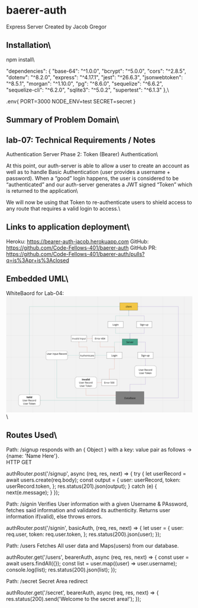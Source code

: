 # baerer-auth

Express Server
Created by Jacob Gregor

## Installation\

npm install\

"dependencies": {
"base-64": "^1.0.0",
"bcrypt": "^5.0.0",
"cors": "^2.8.5",
"dotenv": "^8.2.0",
"express": "^4.17.1",
"jest": "^26.6.3",
"jsonwebtoken": "^8.5.1",
"morgan": "^1.10.0",
"pg": "^8.6.0",
"sequelize": "^6.6.2",
"sequelize-cli": "^6.2.0",
"sqlite3": "^5.0.2",
"supertest": "^6.1.3"
},\

.env{
PORT=3000
NODE_ENV=test
SECRET=secret
}

## Summary of Problem Domain\

## lab-07: Technical Requirements / Notes

Authentication Server Phase 2: Token (Bearer) Authentication\

At this point, our auth-server is able to allow a user to create an account as well as to handle Basic Authentication (user provides a username + password). When a “good” login happens, the user is considered to be “authenticated” and our auth-server generates a JWT signed “Token” which is returned to the application\

We will now be using that Token to re-authenticate users to shield access to any route that requires a valid login to access.\

## Links to application deployment\

Heroku: https://bearer-auth-jacob.herokuapp.com
GitHub: https://github.com/Code-Fellows-401/baerer-auth
GitHub PR: https://github.com/Code-Fellows-401/baerer-auth/pulls?q=is%3Apr+is%3Aclosed

## Embedded UML\

WhiteBaord for Lab-04:
![whiteboard](./lib/images/UML.png)\

## Routes Used\

Path: /signup
responds with an { Object } with a key: value pair as follows -> {name: 'Name Here'}.\
HTTP GET

authRouter.post('/signup', async (req, res, next) => {
try {
let userRecord = await users.create(req.body);
const output = {
user: userRecord,
token: userRecord.token,
};
res.status(201).json(output);
} catch (e) {
next(e.message);
}
});

Path: /signin
Verifies User information with a given Username & PAssword, fetches said information and validated its authenticity. Returns user information if(valid), else throws errors.

authRouter.post('/signin', basicAuth, (req, res, next) => {
let user = {
user: req.user,
token: req.user.token,
};
res.status(200).json(user);
});

Path: /users
Fetches All user data and Maps(users) from our database.

authRouter.get('/users', bearerAuth, async (req, res, next) => {
const user = await users.findAll({});
const list = user.map((user) => user.username);
console.log(list);
res.status(200).json(list);
});

Path: /secret
Secret Area redirect

authRouter.get('/secret', bearerAuth, async (req, res, next) => {
res.status(200).send('Welcome to the secret area!');
});
